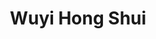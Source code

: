 ---
title: Wuyi Hong Shui
type: Oolong
harvest: Juni 2021
harvest-style: maschinengepflückt
elevation: 1100m
terroir: Beishan
cultivar: Wuyi
oxidation: medium
roasting-level: mittelstark
roasting-method: ofengeröstet
info: ein stärker oxidierter und gerösteter Oolong, dessen Strauchsorte aus dem Wuyi-Gebirge in China stammt und auch stilistisch an die dortigen Felsentees erinnert.

shop: Taiwan Tea Crafts
shop_url: https://www.taiwanteacrafts.com/product/wuyi-hong-shui-high-mountain-oolong-tea
orders: [ ttc1 ]
key: 4
---